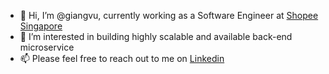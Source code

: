 - 👋 Hi, I’m @giangvu, currently working as a Software Engineer at [Shopee Singapore](https://en.wikipedia.org/wiki/Shopee)
- 👀 I’m interested in building highly scalable and available back-end microservice
- 📫 Please feel free to reach out to me on [Linkedin](https://www.linkedin.com/in/vugiang/)

